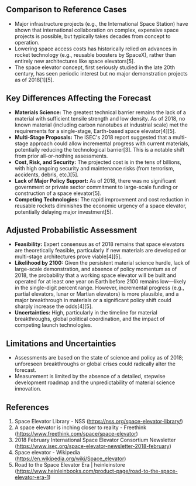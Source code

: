 ## Comparison to Reference Cases

- Major infrastructure projects (e.g., the International Space Station) have shown that international collaboration on complex, expensive space projects is possible, but typically takes decades from concept to operation.
- Lowering space access costs has historically relied on advances in rocket technology (e.g., reusable boosters by SpaceX), rather than entirely new architectures like space elevators[5].
- The space elevator concept, first seriously studied in the late 20th century, has seen periodic interest but no major demonstration projects as of 2018[1][5].

## Key Differences Affecting the Forecast

- **Materials Science:** The greatest technical barrier remains the lack of a material with sufficient tensile strength and low density. As of 2018, no known material (including carbon nanotubes at industrial scale) met the requirements for a single-stage, Earth-based space elevator[4][5].
- **Multi-Stage Proposals:** The ISEC's 2018 report suggested that a multi-stage approach could allow incremental progress with current materials, potentially reducing the technological barrier[3]. This is a notable shift from prior all-or-nothing assessments.
- **Cost, Risk, and Security:** The projected cost is in the tens of billions, with high ongoing security and maintenance risks (from terrorism, accidents, debris, etc.)[5].
- **Lack of Major Policy Support:** As of 2018, there was no significant government or private sector commitment to large-scale funding or construction of a space elevator[5].
- **Competing Technologies:** The rapid improvement and cost reduction in reusable rockets diminishes the economic urgency of a space elevator, potentially delaying major investment[5].

## Adjusted Probabilistic Assessment

- **Feasibility:** Expert consensus as of 2018 remains that space elevators are theoretically feasible, particularly if new materials are developed or multi-stage architectures prove viable[4][5].
- **Likelihood by 2100:** Given the persistent material science hurdle, lack of large-scale demonstration, and absence of policy momentum as of 2018, the probability that a working space elevator will be built and operated for at least one year on Earth before 2100 remains low—likely in the single-digit percent range. However, incremental progress (e.g., partial elevators, lunar or Martian elevators) is more plausible, and a major breakthrough in materials or a significant policy shift could sharply increase the odds[4][5].
- **Uncertainties:** High, particularly in the timeline for material breakthroughs, global political coordination, and the impact of competing launch technologies.

## Limitations and Uncertainties

- Assessments are based on the state of science and policy as of 2018; unforeseen breakthroughs or global crises could radically alter the forecast.
- Measurement is limited by the absence of a detailed, stepwise development roadmap and the unpredictability of material science innovation.

## References

1. Space Elevator Library - NSS (https://nss.org/space-elevator-library/)
2. A space elevator is inching closer to reality - Freethink (https://www.freethink.com/space/space-elevator)
3. 2018 February International Space Elevator Consortium Newsletter (https://www.isec.org/space-elevator-newsletter-2018-february)
4. Space elevator - Wikipedia (https://en.wikipedia.org/wiki/Space_elevator)
5. Road to the Space Elevator Era | heinleinstore (https://www.heinleinbooks.com/product-page/road-to-the-space-elevator-era-1)